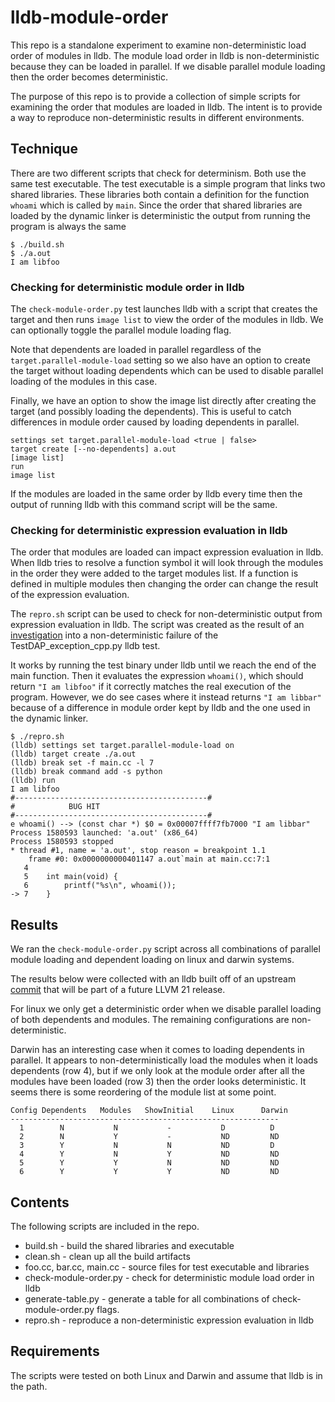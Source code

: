 # lldb-module-order

This repo is a standalone experiment to examine non-deterministic load order of
modules in lldb. The module load order in lldb is non-deterministic because they
can be loaded in parallel. If we disable parallel module loading then the order
becomes deterministic.

The purpose of this repo is to provide a collection of simple scripts for
examining the order that modules are loaded in lldb. The intent is to provide a
way to reproduce non-deterministic results in different environments.

## Technique

There are two different scripts that check for determinism. Both use the same
test executable.  The test executable is a simple program that links two shared
libraries. These libraries both contain a definition for the function `whoami`
which is called by `main`.  Since the order that shared libraries are loaded
by the dynamic linker is deterministic the output from running the program is
always the same

```
$ ./build.sh
$ ./a.out
I am libfoo
```

### Checking for deterministic module order in lldb

The `check-module-order.py` test launches lldb with a script that creates the
target and then runs `image list` to view the order of the modules in lldb.  We
can optionally toggle the parallel module loading flag.

Note that dependents are loaded in parallel regardless of the
`target.parallel-module-load` setting so we also have an option to create the
target without loading dependents which can be used to disable parallel loading
of the modules in this case.

Finally, we have an option to show the image list directly after creating the target
(and possibly loading the dependents). This is useful to catch differences in module
order caused by loading dependents in parallel.

```
settings set target.parallel-module-load <true | false>
target create [--no-dependents] a.out
[image list]
run
image list
```

If the modules are loaded in the same order by lldb every time then the output
of running lldb with this command script will be the same.

### Checking for deterministic expression evaluation in lldb

The order that modules are loaded can impact expression evaluation in lldb. When lldb
tries to resolve a function symbol it will look through the modules in the order they
were added to the target modules list. If a function is defined in multiple modules then
changing the order can change the result of the expression evaluation.

The `repro.sh` script can be used to check for non-deterministic output from expression
evaluation in lldb. The script was created as the result of an
[investigation](https://gist.github.com/dmpots/5e8d23410ea81f4cf76f8fd1f0389dd1)
into a non-deterministic failure of the TestDAP_exception_cpp.py lldb test.

It works by running the test binary under lldb until we reach the end of the main
function. Then it evaluates the expression `whoami()`, which should return
`"I am libfoo"` if it correctly matches the real execution of the program. However,
we do see cases where it instead returns `"I am libbar"` because of a difference
in module order kept by lldb and the one used in the dynamic linker.

```
$ ./repro.sh
(lldb) settings set target.parallel-module-load on
(lldb) target create ./a.out
(lldb) break set -f main.cc -l 7
(lldb) break command add -s python
(lldb) run
I am libfoo
#-------------------------------------------#
#            BUG HIT
#-------------------------------------------#
e whoami() --> (const char *) $0 = 0x00007ffff7fb7000 "I am libbar"
Process 1580593 launched: 'a.out' (x86_64)
Process 1580593 stopped
* thread #1, name = 'a.out', stop reason = breakpoint 1.1
    frame #0: 0x0000000000401147 a.out`main at main.cc:7:1
   4
   5    int main(void) {
   6        printf("%s\n", whoami());
-> 7    }
```

## Results

We ran the `check-module-order.py` script across all combinations of parallel
module loading and dependent loading on linux and darwin systems.

The results below were collected with an lldb built off of an upstream
[commit](https://github.com/llvm/llvm-project/commit/fb00fa56b51b191d026eec104905e416bf34bbda)
that will be part of a future LLVM 21 release.

For linux we only get a deterministic order when we disable parallel
loading of both dependents and modules. The remaining configurations are
non-deterministic.

Darwin has an interesting case when it comes to loading dependents in parallel.
It appears to non-deterministically load the modules when it loads dependents
(row 4), but if we only look at the module order after all the modules have been
loaded (row 3) then the order looks deterministic. It seems there is some reordering
of the module list at some point.

```
Config Dependents   Modules   ShowInitial    Linux      Darwin
------------------------------------------------------------
  1        N           N           -           D          D
  2        N           Y           -           ND         ND
  3        Y           N           N           ND         D
  4        Y           N           Y           ND         ND
  5        Y           Y           N           ND         ND
  6        Y           Y           Y           ND         ND
```

## Contents

The following scripts are included in the repo.

* build.sh - build the shared libraries and executable
* clean.sh - clean up all the build artifacts
* foo.cc, bar.cc, main.cc - source files for test executable and libraries
* check-module-order.py - check for deterministic module load order in lldb
* generate-table.py - generate a table for all combinations of check-module-order.py flags.
* repro.sh - reproduce a non-deterministic expression evaluation in lldb

## Requirements

The scripts were tested on both Linux and Darwin and assume that lldb is in the path.
